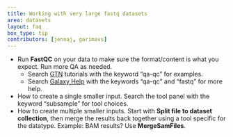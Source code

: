 ```yaml
---
title: Working with very large fastq datasets
area: datasets
layout: faq
box_type: tip
contributors: [jennaj, garimavs]
---
```


- Run **FastQC** on your data to make sure the format/content is what you expect. Run more QA as needed. 
    - Search [GTN](https://training.galaxyproject.org/) tutorials with the keyword “qa-qc” for examples.
    - Search [Galaxy Help](https://help.galaxyproject.org/) with the keywords “qa-qc” and “fastq” for more help.
- How to create a single smaller input. Search the tool panel with the keyword “subsample” for tool choices.
- How to create multiple smaller inputs. Start with **Split file to dataset collection**, then merge the results back together using a tool specific for the datatype. Example: BAM results? Use **MergeSamFiles**.
